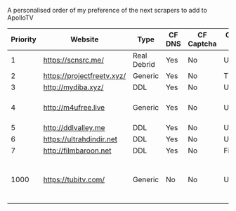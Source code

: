 A personalised order of my preference of the next scrapers to add to ApolloTV

Priority | Website | Type | CF DNS | CF Captcha | Content Type | Notes
---|---|---|---|---|---|---
1 | https://scnsrc.me/ | Real Debrid | Yes | No | Universal |  
2 | https://projectfreetv.xyz/ | Generic | Yes | No | TV | 
3 | http://mydiba.xyz/ | DDL| Yes | No | Universal | 
4 | http://m4ufree.live | Generic | Yes | No | Universal | Sister-site of StreamM4U
5 | http://ddlvalley.me | DDL | Yes | No | Universal |
6 | https://ultrahdindir.net | DDL | Yes | No | Universal |
7 | http://filmbaroon.net | DDL | Yes | No | Film |
1000 | https://tubitv.com/ | Generic | No | No | Universal | Older/Niche Content - Legal site? Need VPN for GPRD.

